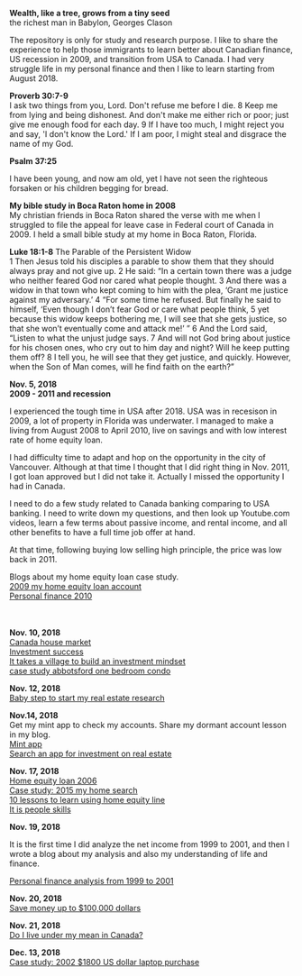 **Wealth, like a tree, grows from a tiny seed**<br>
the richest man in Babylon, Georges Clason


The repository is only for study and research purpose. I like to share the experience to help those immigrants to learn better about Canadian finance, US recession in 2009, and transition from USA to Canada. I had very struggle life in my personal finance and then I like to learn starting from August 2018. <br>

**Proverb 30:7-9**<br>
I ask two things from you, Lord. Don't refuse me before I die. 8 Keep me from lying and being dishonest. And don't make me either rich or poor; just give me enough food for each day. 9 If I have too much, I might reject you and say, 'I don't know the Lord.' If I am poor, I might steal and disgrace the name of my God.<br>

**Psalm 37:25**<br>

I have been young, and now am old, yet I have not seen the righteous forsaken or his children begging for bread.<br>

**My bible study in Boca Raton home in 2008** <br>
My christian friends in Boca Raton shared the verse with me when I struggled to file the appeal for leave case in Federal court of Canada in 2009. I held a small bible study at my home in Boca Raton, Florida. 

**Luke 18:1-8**
The Parable of the Persistent Widow<br>
1 Then Jesus told his disciples a parable to show them that they should always pray and not give up. 2 He said: “In a certain town there was a judge who neither feared God nor cared what people thought. 3 And there was a widow in that town who kept coming to him with the plea, ‘Grant me justice against my adversary.’ 4 “For some time he refused. But finally he said to himself, ‘Even though I don’t fear God or care what people think, 5 yet because this widow keeps bothering me, I will see that she gets justice, so that she won’t eventually come and attack me!’ ” 6 And the Lord said, “Listen to what the unjust judge says. 7 And will not God bring about justice for his chosen ones, who cry out to him day and night? Will he keep putting them off? 8 I tell you, he will see that they get justice, and quickly. However, when the Son of Man comes, will he find faith on the earth?”


**Nov. 5, 2018** <br>
**2009 - 2011 and recession**<br>

I experienced the tough time in USA after 2018. USA was in recesison in 2009, a lot of property in Florida was underwater. I managed to make a living from August 2008 to April 2010, live on savings and with low interest rate of home equity loan. 

I had difficulty time to adapt and hop on the opportunity in the city of Vancouver. Although at that time I thought that I did right thing in Nov. 2011, I got loan approved but I did not take it. Actually I missed the opportunity I had in Canada. 

I need to do a few study related to Canada banking comparing to USA banking. I need to write down my questions, and then look up Youtube.com videos, learn a few terms about passive income, and rental income, and all other benefits to have a full time job offer at hand. 

At that time, following buying low selling high principle, the price was low back in 2011. 

Blogs about my home equity loan case study. <br>
[2009 my home equity loan account](http://juliachencoding.blogspot.com/2018/11/2009-my-home-equity-loan-account.html)<br>
[Personal finance 2010](http://juliachencoding.blogspot.com/2018/11/personal-finance-2010.html)<br>
[]()<br>
[]()<br>

**Nov. 10, 2018**<br>
[Canada house market](http://juliachencoding.blogspot.com/2018/11/canada-house-market.html)<br>
[Investment success](http://juliachencoding.blogspot.com/2018/11/investment-success.html)<br>
[It takes a village to build an investment mindset](http://juliachencoding.blogspot.com/2018/11/it-takes-village-to-build-investment.html)<br>
[case study abbotsford one bedroom condo](https://juliachencoding.blogspot.com/2018/11/case-study-abbotsford-one-bedroom-condo.html)<br>

**Nov. 12, 2018**<br>
[Baby step to start my real estate research](http://juliachencoding.blogspot.com/2018/11/baby-step-to-start-my-real-estate.html)<br>

**Nov.14, 2018**<br>
Get my mint app to check my accounts. Share my dormant account lesson in my blog. <br>
[Mint app](http://juliachencoding.blogspot.com/2018/11/mint-app.html)<br>
[Search an app for investment on real estate](http://juliachencoding.blogspot.com/2018/11/search-app-for-investment-on-real-estate.html)<br>

**Nov. 17, 2018**<br>
[Home equity loan 2006](http://juliachencoding.blogspot.com/2018/11/home-equity-loan-2006.html)<br>
[Case study: 2015 my home search](http://juliachencoding.blogspot.com/2018/11/case-study-2015-my-home-search.html)<br>
[10 lessons to learn using home equity line](http://juliachencoding.blogspot.com/2018/11/10-lessons-to-learn-using-home-equity.html)<br>
[It is people skills](http://juliachencoding.blogspot.com/2018/11/it-is-people-skills.html)<br>

**Nov. 19, 2018**<br>

It is the first time I did analyze the net income from 1999 to 2001, and then I wrote a blog about my analysis and also my understanding of life and finance. 

[Personal finance analysis from 1999 to 2001](http://juliachencoding.blogspot.com/2018/11/personal-finance-analysis-from-1999-to.html)<br>

**Nov. 20, 2018**<br>
[Save money up to $100,000 dollars](http://juliachencoding.blogspot.com/2018/11/save-money-up-to-100000-dollars.html)<br>

**Nov. 21, 2018**<br>
[Do I live under my mean in Canada?](http://juliachencoding.blogspot.com/2018/11/do-i-live-under-my-mean-in-canada.html)<br>


**Dec. 13, 2018**<br>
[Case study: 2002 $1800 US dollar laptop purchase](https://github.com/jianminchen/PersonalFinanceJulia/tree/master/2002%20SONY%20laptop%20purchase)<br>

